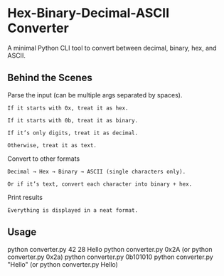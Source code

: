 # Hex-Binary-Decimal-ASCII Converter

A minimal Python CLI tool to convert between decimal, binary, hex, and ASCII.

## Behind the Scenes

Parse the input (can be multiple args separated by spaces).

    If it starts with 0x, treat it as hex.

    If it starts with 0b, treat it as binary.

    If it’s only digits, treat it as decimal.

    Otherwise, treat it as text.

Convert to other formats

    Decimal → Hex → Binary → ASCII (single characters only).

    Or if it’s text, convert each character into binary + hex.

Print results
    
    Everything is displayed in a neat format.

## Usage

python converter.py 42 28 Hello
python converter.py 0x2A (or python converter.py 0x2a)
python converter.py 0b101010
python converter.py "Hello" (or python converter.py Hello)